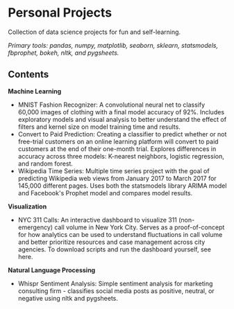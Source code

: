 # Personal Projects
Collection of data science projects for fun and self-learning.

*Primary tools: pandas, numpy, matplotlib, seaborn, sklearn, statsmodels, fbprophet, bokeh, nltk, and pygsheets.*

## Contents

**Machine Learning**
- MNIST Fashion Recognizer: A convolutional neural net to classify 60,000 images of clothing with a final model accuracy of 92%. Includes exploratory models and visual analysis to better understand the effect of filters and kernel size on model training time and results.
- Convert to Paid Prediction: Creating a classifier to predict whether or not free-trial customers on an online learning platform will convert to paid customers at the end of their one-month trial. Explores differences in accuracy across three models: K-nearest neighbors, logistic regression, and random forest.
- Wikipedia Time Series: Multiple time series project with the goal of predicting Wikipedia web views from January 2017 to March 2017 for 145,000 different pages. Uses both the statsmodels library ARIMA model and Facebook's Prophet model and compares model results.

**Visualization**
- NYC 311 Calls: An interactive dashboard to visualize 311 (non-emergency) call volume in New York City. Serves as a proof-of-concept for how analytics can be used to understand fluctuations in call volume and better prioritize resources and case management across city agencies. To download scripts and run the dashboard yourself, see here.

**Natural Language Processing**
- Whispr Sentiment Analysis: Simple sentiment analysis for marketing consulting firm - classifies social media posts as positive, neutral, or negative using nltk and pygsheets.
